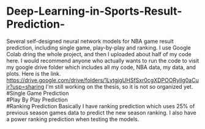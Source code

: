 # Deep-Learning-in-Sports-Result-Prediction-
Several self-designed neural network models for NBA game result prediction, including single game, play-by-play and ranking.
I use Google Colab dring the whole project, and then I uploaded about half of my code here.
I would recommend anyone who actually wants to run the code to visit my google drive folder which includes all my code, NBA data, my data, and plots.
Here is the link. https://drive.google.com/drive/folders/1LytgjgUHSfSxr0cgXDPOORyllg0aCujr?usp=sharing
I'm still working on the thesis, so it is not so organized yet.
<br />
#Single Game Prediction
<br />
#Play By Play Prediction
<br />
#Ranking Prediction
Basically I have ranking prediction which uses 25% of previous season games data to predict the new season ranking. I also have a power ranking prediction when testing the models.
